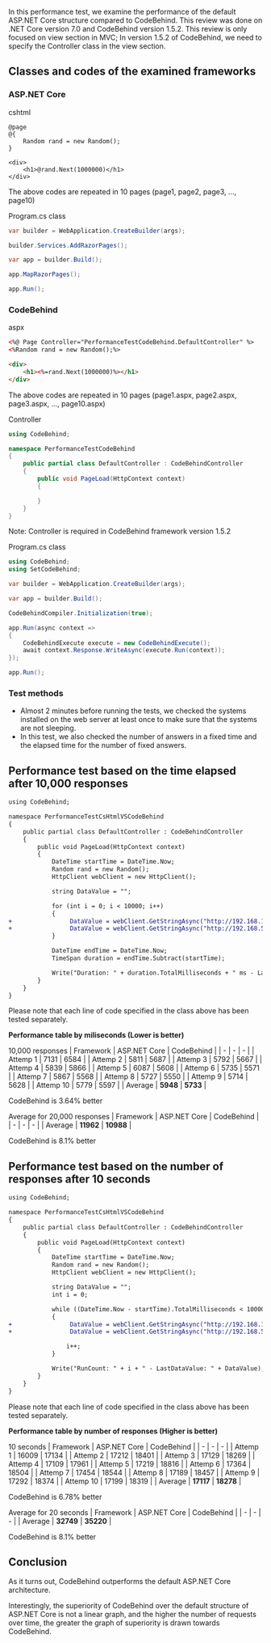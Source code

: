 In this performance test, we examine the performance of the default ASP.NET Core structure compared to CodeBehind. This review was done on .NET Core version 7.0 and CodeBehind version 1.5.2. This review is only focused on view section in MVC; In version 1.5.2 of CodeBehind, we need to specify the Controller class in the view section.

## Classes and codes of the examined frameworks

### ASP.NET Core

cshtml
```cshtml
@page
@{
    Random rand = new Random();
}

<div>
    <h1>@rand.Next(1000000)</h1>
</div>
```
The above codes are repeated in 10 pages (page1, page2, page3, ..., page10)

Program.cs class
```csharp
var builder = WebApplication.CreateBuilder(args);

builder.Services.AddRazorPages();

var app = builder.Build();

app.MapRazorPages();

app.Run();
```

### CodeBehind

aspx
```aspx
<%@ Page Controller="PerformanceTestCodeBehind.DefaultController" %>
<%Random rand = new Random();%>

<div>
    <h1><%=rand.Next(1000000)%></h1>
</div>
```
The above codes are repeated in 10 pages (page1.aspx, page2.aspx, page3.aspx, ..., page10.aspx)

Controller
```csharp
using CodeBehind;

namespace PerformanceTestCodeBehind
{
    public partial class DefaultController : CodeBehindController
    {
        public void PageLoad(HttpContext context)
        {

        }
    }
}
```
Note: Controller is required in CodeBehind framework version 1.5.2

Program.cs class
```csharp
using CodeBehind;
using SetCodeBehind;

var builder = WebApplication.CreateBuilder(args);

var app = builder.Build();

CodeBehindCompiler.Initialization(true);

app.Run(async context =>
{
    CodeBehindExecute execute = new CodeBehindExecute();
    await context.Response.WriteAsync(execute.Run(context));
});

app.Run();
```

### Test methods

 - Almost 2 minutes before running the tests, we checked the systems installed on the web server at least once to make sure that the systems are not sleeping.
 - In this test, we also checked the number of answers in a fixed time and the elapsed time for the number of fixed answers.


## Performance test based on the time elapsed after 10,000 responses
```diff
using CodeBehind;

namespace PerformanceTestCsHtmlVSCodeBehind
{
    public partial class DefaultController : CodeBehindController
    {
        public void PageLoad(HttpContext context)
        {
            DateTime startTime = DateTime.Now;
            Random rand = new Random();
            HttpClient webClient = new HttpClient();

            string DataValue = "";

            for (int i = 0; i < 10000; i++)
            {
+                DataValue = webClient.GetStringAsync("http://192.168.1.4/page" + rand.Next(1,10) + ".aspx").Result; // CodeBehind aspx
+                DataValue = webClient.GetStringAsync("http://192.168.56.1/page" + rand.Next(1,10)).Result; // ASP.NET Core Defualt cshtml
            }

            DateTime endTime = DateTime.Now;
            TimeSpan duration = endTime.Subtract(startTime);

            Write("Duration: " + duration.TotalMilliseconds + " ms - LastDataValue: " + DataValue);
        }
    }
}
```
Please note that each line of code specified in the class above has been tested separately.

**Performance table by miliseconds (Lower is better)**

10,000 responses
| Framework | ASP.NET Core | CodeBehind |
| - | - | - |
| Attemp 1 | 7131 | 6584 |
| Attemp 2 | 5811 | 5687 |
| Attemp 3 | 5792 | 5667 |
| Attemp 4 | 5839 | 5866 |
| Attemp 5 | 6087 | 5608 |
| Attemp 6 | 5735 | 5571 |
| Attemp 7 | 5867 | 5568 |
| Attemp 8 | 5727 | 5550 |
| Attemp 9 | 5714 | 5628 |
| Attemp 10 | 5779 | 5597 |
| Average | **5948** | **5733** |

CodeBehind is 3.64% better

Average for 20,000 responses
| Framework | ASP.NET Core | CodeBehind |
| - | - | - |
| Average | **11962** | **10988** |

CodeBehind is 8.1% better

## Performance test based on the number of responses after 10 seconds
```diff
using CodeBehind;

namespace PerformanceTestCsHtmlVSCodeBehind
{
    public partial class DefaultController : CodeBehindController
    {
        public void PageLoad(HttpContext context)
        {
            DateTime startTime = DateTime.Now;
            Random rand = new Random();
            HttpClient webClient = new HttpClient();

            string DataValue = "";
            int i = 0;

            while ((DateTime.Now - startTime).TotalMilliseconds < 10000)
            {
+                DataValue = webClient.GetStringAsync("http://192.168.1.4/page" + rand.Next(1, 10) + ".aspx").Result; // CodeBehind
+                DataValue = webClient.GetStringAsync("http://192.168.56.1/page" + rand.Next(1,10)).Result; // ASP.NET Core Defualt

                i++;
            }

            Write("RunCount: " + i + " - LastDataValue: " + DataValue);
        }
    }
}
```
Please note that each line of code specified in the class above has been tested separately.

**Performance table by number of responses (Higher is better)**

10 seconds
| Framework | ASP.NET Core | CodeBehind |
| - | - | - |
| Attemp 1 | 16009 | 17134 |
| Attemp 2 | 17212 | 18401 |
| Attemp 3 | 17129 | 18269 |
| Attemp 4 | 17109 | 17961 |
| Attemp 5 | 17219 | 18816 |
| Attemp 6 | 17364 | 18504 |
| Attemp 7 | 17454 | 18544 |
| Attemp 8 | 17189 | 18457 |
| Attemp 9 | 17292 | 18374 |
| Attemp 10 | 17199 | 18319 |
| Average | **17117** | **18278** |

CodeBehind is 6.78% better

Average for 20 seconds
| Framework | ASP.NET Core | CodeBehind |
| - | - | - |
| Average | **32749** | **35220** |

CodeBehind is 8.1% better

## Conclusion

As it turns out, CodeBehind outperforms the default ASP.NET Core architecture.

Interestingly, the superiority of CodeBehind over the default structure of ASP.NET Core is not a linear graph, and the higher the number of requests over time, the greater the graph of superiority is drawn towards CodeBehind.
